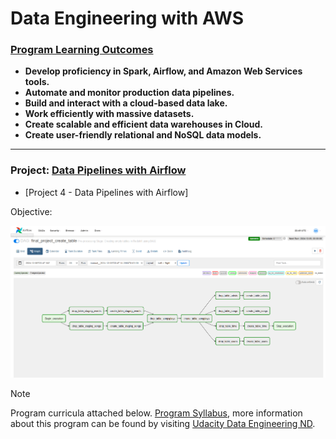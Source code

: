 # Data Engineering with AWS

### <ins>Program Learning Outcomes</ins>  

* **Develop proficiency in Spark, Airflow, and Amazon Web Services tools.**
* **Automate and monitor production data pipelines.**
* **Build and interact with a cloud-based data lake.**
* **Work efficiently with massive datasets.**
* **Create scalable and efficient data warehouses in Cloud.**
* **Create user-friendly relational and NoSQL data models.**
___

### Project: [Data Pipelines with Airflow]([automate-data-pipelines-with-airflow](https://github.com/abhishek-kumar-code/data-engineering-with-aws/tree/master/automate-data-pipelines-with-airflow))
* [Project 4 - Data Pipelines with Airflow]

Objective: 

![Project Logo](automate-data-pipelines-with-airflow/images/final_project_create_table_DAG_Graph.PNG)

> [!NOTE]
> Program curricula attached below.
[Program Syllabus](./Data%2BEngineering%2BNanodegree%2BProgram%2BSyllabus.pdf), more information about this program can be found by visiting [Udacity Data Engineering ND](https://www.udacity.com/course/data-engineer-nanodegree--nd027).
